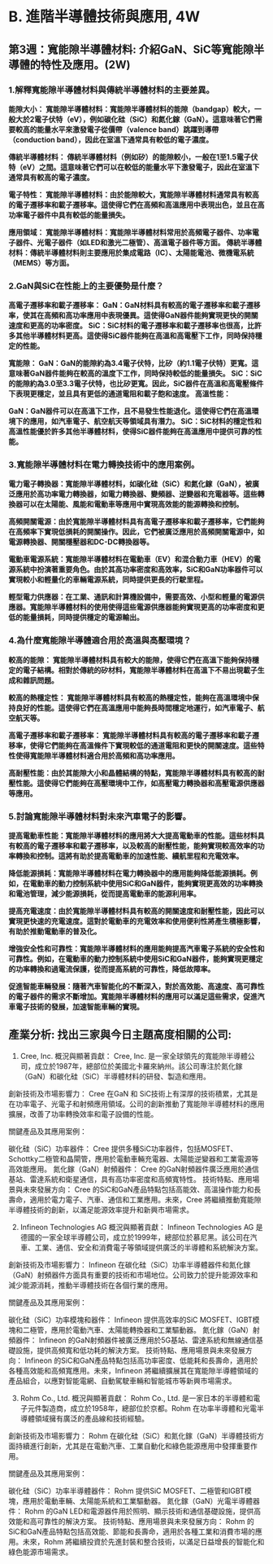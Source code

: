 # B. 進階半導體技術與應用, 4W
## 第3週：寬能隙半導體材料: 介紹GaN、SiC等寬能隙半導體的特性及應用。(2W)
### 1.解釋寬能隙半導體材料與傳統半導體材料的主要差異。

**能隙大小：
寬能隙半導體材料：寬能隙半導體材料的能隙（bandgap）較大，一般大於2電子伏特（eV），例如碳化硅（SiC）和氮化鎵（GaN）。這意味著它們需要較高的能量水平來激發電子從價帶（valence band）跳躍到導帶（conduction band），因此在室溫下通常具有較低的電子濃度。**

**傳統半導體材料：
傳統半導體材料（例如矽）的能隙較小，一般在1至1.5電子伏特（eV）之間。這意味著它們可以在較低的能量水平下激發電子，因此在室溫下通常具有較高的電子濃度。**

**電子特性：
寬能隙半導體材料：由於能隙較大，寬能隙半導體材料通常具有較高的電子遷移率和載子遷移率。這使得它們在高頻和高溫應用中表現出色，並且在高功率電子器件中具有較低的能量損失。**

**應用領域：
寬能隙半導體材料：寬能隙半導體材料常用於高頻電子器件、功率電子器件、光電子器件（如LED和激光二極管）、高溫電子器件等方面。
傳統半導體材料：傳統半導體材料則主要應用於集成電路（IC）、太陽能電池、微機電系統（MEMS）等方面。**

### 2.GaN與SiC在性能上的主要優勢是什麼？

**高電子遷移率和載子遷移率：
GaN：GaN材料具有較高的電子遷移率和載子遷移率，使其在高頻和高功率應用中表現優異。這使得GaN器件能夠實現更快的開關速度和更高的功率密度。
SiC：SiC材料的電子遷移率和載子遷移率也很高，比許多其他半導體材料更高。這使得SiC器件能夠在高溫和高電壓下工作，同時保持穩定的性能。**

**寬能隙：
GaN：GaN的能隙約為3.4電子伏特，比矽（約1.1電子伏特）更寬。這意味著GaN器件能夠在較高的溫度下工作，同時保持較低的能量損失。
SiC：SiC的能隙約為3.0至3.3電子伏特，也比矽更寬。因此，SiC器件在高溫和高電壓條件下表現更穩定，並且具有更低的通道電阻和載子飽和速度。
高溫性能：**

**GaN：GaN器件可以在高溫下工作，且不易發生性能退化。這使得它們在高溫環境下的應用，如汽車電子、航空航天等領域具有潛力。
SiC：SiC材料的穩定性和高溫性能優於許多其他半導體材料，使得SiC器件能夠在高溫應用中提供可靠的性能。**


### 3.寬能隙半導體材料在電力轉換技術中的應用案例。

**電力電子轉換器：寬能隙半導體材料，如碳化硅（SiC）和氮化鎵（GaN），被廣泛應用於高功率電力轉換器，如電力轉換器、變頻器、逆變器和充電器等。這些轉換器可以在太陽能、風能和電動車等應用中實現高效能的能源轉換和控制。**

**高頻開關電源：由於寬能隙半導體材料具有高電子遷移率和載子遷移率，它們能夠在高頻率下實現低損耗的開關操作。因此，它們被廣泛應用於高頻開關電源中，如電源轉換器、開關穩壓器和DC-DC轉換器等。**

**電動車電源系統：寬能隙半導體材料在電動車（EV）和混合動力車（HEV）的電源系統中扮演著重要角色。由於其高功率密度和高效率，SiC和GaN功率器件可以實現較小和輕量化的車輛電源系統，同時提供更長的行駛里程。**

**輕型電力供應器：在工業、通訊和計算機設備中，需要高效、小型和輕量的電源供應器。寬能隙半導體材料的使用使得這些電源供應器能夠實現更高的功率密度和更低的能量損耗，同時提供穩定的電源輸出。**

### 4.為什麼寬能隙半導體適合用於高溫與高壓環境？

**較高的能隙：
寬能隙半導體材料具有較大的能隙，使得它們在高溫下能夠保持穩定的電子結構。相對於傳統的矽材料，寬能隙半導體材料在高溫下不易出現載子生成和雜訊問題。**

**較高的熱穩定性：
寬能隙半導體材料具有較高的熱穩定性，能夠在高溫環境中保持良好的性能。這使得它們在高溫應用中能夠長時間穩定地運行，如汽車電子、航空航天等。**

**高電子遷移率和載子遷移率：
寬能隙半導體材料具有較高的電子遷移率和載子遷移率，使得它們能夠在高溫條件下實現較低的通道電阻和更快的開關速度。這些特性使得寬能隙半導體材料適合用於高頻和高功率應用。**

**高耐壓性能：由於其能隙大小和晶體結構的特點，寬能隙半導體材料具有較高的耐壓性能。這使得它們能夠在高壓環境中工作，如高壓電力轉換器和高壓電源供應器等應用。**

### 5.討論寬能隙半導體材料對未來汽車電子的影響。

**提高電動車性能：寬能隙半導體材料的應用將大大提高電動車的性能。這些材料具有較高的電子遷移率和載子遷移率，以及較高的耐壓性能，能夠實現較高效率的功率轉換和控制。這將有助於提高電動車的加速性能、續航里程和充電效率。**

**降低能源損耗：寬能隙半導體材料在電力轉換器中的應用能夠降低能源損耗。例如，在電動車的動力控制系統中使用SiC和GaN器件，能夠實現更高效的功率轉換和電池管理，減少能源損耗，從而提高電動車的能源利用率。**

**提高充電速度：由於寬能隙半導體材料具有較高的開關速度和耐壓性能，因此可以實現更快速的充電速度。這對於電動車的充電效率和使用便利性將產生積極影響，有助於推動電動車的普及化。**

**增強安全性和可靠性：寬能隙半導體材料的應用能夠提高汽車電子系統的安全性和可靠性。例如，在電動車的動力控制系統中使用SiC和GaN器件，能夠實現更穩定的功率轉換和過電流保護，從而提高系統的可靠性，降低故障率。**

**促進智能車輛發展：隨著汽車智能化的不斷深入，對於高效能、高速度、高可靠性的電子器件的需求不斷增加。寬能隙半導體材料的應用可以滿足這些需求，促進汽車電子技術的發展，加速智能車輛的實現。**

## 產業分析: 找出三家與今日主題高度相關的公司:

1. Cree, Inc.
概況與顯著貢獻：
Cree, Inc. 是一家全球領先的寬能隙半導體公司，成立於1987年，總部位於美國北卡羅來納州。該公司專注於氮化鎵（GaN）和碳化硅（SiC）半導體材料的研發、製造和應用。

創新技術及市場影響力：
Cree 在GaN 和 SiC技術上有深厚的技術積累，尤其是在功率電子、光電子和射頻應用領域。公司的創新推動了寬能隙半導體材料的應用擴展，改善了功率轉換效率和電子設備的性能。

關鍵產品及其應用案例：

碳化硅（SiC）功率器件： Cree 提供多種SiC功率器件，包括MOSFET、Schottky二極管和晶閘管，應用於電動車輛充電器、太陽能逆變器和工業電源等高效能應用。
氮化鎵（GaN）射頻器件： Cree 的GaN射頻器件廣泛應用於通信基站、雷達系統和衛星通信，具有高功率密度和高頻寬特性。
技術特點、應用場景與未來發展方向：
Cree 的SiC和GaN產品特點包括高能效、高溫操作能力和長壽命，適用於電力電子、汽車、通信和工業應用。未來，Cree 將繼續推動寬能隙半導體技術的創新，以滿足能源效率提升和新興市場需求。

2. Infineon Technologies AG
概況與顯著貢獻：
Infineon Technologies AG 是德國的一家全球半導體公司，成立於1999年，總部位於慕尼黑。該公司在汽車、工業、通信、安全和消費電子等領域提供廣泛的半導體和系統解決方案。

創新技術及市場影響力：
Infineon 在碳化硅（SiC）功率半導體器件和氮化鎵（GaN）射頻器件方面具有重要的技術和市場地位。公司致力於提升能源效率和減少能源消耗，推動半導體技術在各個行業的應用。

關鍵產品及其應用案例：

碳化硅（SiC）功率模塊和器件： Infineon 提供高效率的SiC MOSFET、IGBT模塊和二極管，應用於電動汽車、太陽能轉換器和工業驅動器。
氮化鎵（GaN）射頻器件： Infineon 的GaN射頻器件被廣泛應用於5G基站、雷達系統和無線通信基礎設施，提供高頻寬和低功耗的解決方案。
技術特點、應用場景與未來發展方向：
Infineon 的SiC和GaN產品特點包括高功率密度、低能耗和長壽命，適用於各種高效能和高頻寬應用。未來，Infineon 將繼續擴展其在寬能隙半導體領域的產品組合，以應對智能電網、自動駕駛車輛和智能城市等新興市場需求。

3. Rohm Co., Ltd.
概況與顯著貢獻：
Rohm Co., Ltd. 是一家日本的半導體和電子元件製造商，成立於1958年，總部位於京都。Rohm 在功率半導體和光電半導體領域擁有廣泛的產品線和技術經驗。

創新技術及市場影響力：
Rohm 在碳化硅（SiC）和氮化鎵（GaN）半導體技術方面持續進行創新，尤其是在電動汽車、工業自動化和綠色能源應用中發揮重要作用。

關鍵產品及其應用案例：

碳化硅（SiC）功率半導體器件： Rohm 提供SiC MOSFET、二極管和IGBT模塊，應用於電動車輛、太陽能系統和工業驅動器。
氮化鎵（GaN）光電半導體器件： Rohm 的GaN LED和電源器件用於照明、顯示技術和通信基礎設施，提供高效能和高可靠性的解決方案。
技術特點、應用場景與未來發展方向：
Rohm 的SiC和GaN產品特點包括高效能、節能和長壽命，適用於各種工業和消費市場的應用。未來，Rohm 將繼續投資於先進封裝和整合技術，以滿足日益增長的智能化和綠色能源市場需求。

